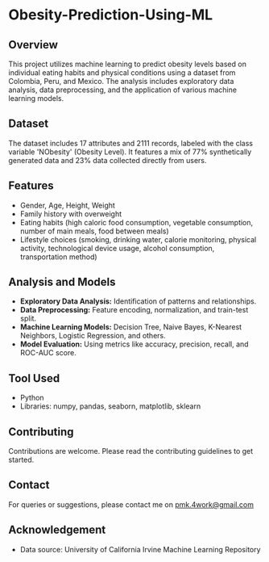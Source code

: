 # Obesity-Prediction-Using-ML

## Overview
This project utilizes machine learning to predict obesity levels based on individual eating habits and physical conditions using a dataset from Colombia, Peru, and Mexico. The analysis includes exploratory data analysis, data preprocessing, and the application of various machine learning models.

## Dataset
The dataset includes 17 attributes and 2111 records, labeled with the class variable 'NObesity' (Obesity Level). It features a mix of 77% synthetically generated data and 23% data collected directly from users.

## Features
- Gender, Age, Height, Weight
- Family history with overweight
- Eating habits (high caloric food consumption, vegetable consumption, number of main meals, food between meals)
- Lifestyle choices (smoking, drinking water, calorie monitoring, physical activity, technological device usage, alcohol consumption, transportation method)

## Analysis and Models
- **Exploratory Data Analysis:** Identification of patterns and relationships.
- **Data Preprocessing:** Feature encoding, normalization, and train-test split.
- **Machine Learning Models:** Decision Tree, Naive Bayes, K-Nearest Neighbors, Logistic Regression, and others.
- **Model Evaluation:** Using metrics like accuracy, precision, recall, and ROC-AUC score.

## Tool Used
- Python
- Libraries: numpy, pandas, seaborn, matplotlib, sklearn

## Contributing
Contributions are welcome. Please read the contributing guidelines to get started.

## Contact
For queries or suggestions, please contact me on pmk.4work@gmail.com

## Acknowledgement
- Data source: University of California Irvine Machine Learning Repository

